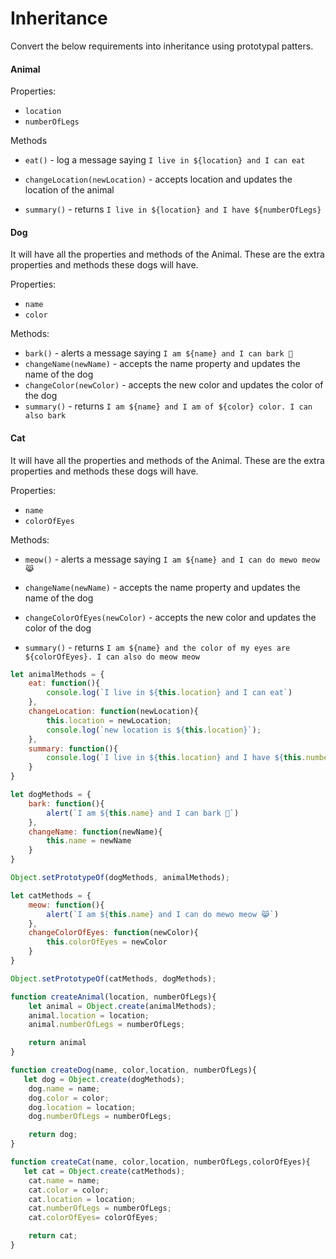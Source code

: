 # Inheritance

Convert the below requirements into inheritance using prototypal patters.

#### Animal

Properties:

- `location`
- `numberOfLegs`

Methods

- `eat()` - log a message saying `I live in ${location} and I can eat`

- `changeLocation(newLocation)` - accepts location and updates the location of the animal

- `summary()` - returns `I live in ${location} and I have ${numberOfLegs}`

#### Dog

It will have all the properties and methods of the Animal. These are the extra properties and methods these dogs will have.

Properties:

- `name`
- `color`

Methods:

- `bark()` - alerts a message saying `I am ${name} and I can bark 🐶`
- `changeName(newName)` - accepts the name property and updates the name of the dog
- `changeColor(newColor)` - accepts the new color and updates the color of the dog
- `summary()` - returns `I am ${name} and I am of ${color} color. I can also bark`

#### Cat

It will have all the properties and methods of the Animal. These are the extra properties and methods these dogs will have.

Properties:

- `name`
- `colorOfEyes`

Methods:

- `meow()` - alerts a message saying `I am ${name} and I can do mewo meow 😹`

- `changeName(newName)` - accepts the name property and updates the name of the dog

- `changeColorOfEyes(newColor)` - accepts the new color and updates the color of the dog

- `summary()` - returns `I am ${name} and the color of my eyes are ${colorOfEyes}. I can also do meow meow`


```js
let animalMethods = {
    eat: function(){
        console.log(`I live in ${this.location} and I can eat`)
    },
    changeLocation: function(newLocation){
        this.location = newLocation;
        console.log(`new location is ${this.location}`);
    },
    summary: function(){
        console.log(`I live in ${this.location} and I have ${this.numberOfLegs}`)
    }
}

let dogMethods = {
    bark: function(){
        alert(`I am ${this.name} and I can bark 🐶`)
    },
    changeName: function(newName){
        this.name = newName
    }
}

Object.setPrototypeOf(dogMethods, animalMethods);

let catMethods = {
    meow: function(){
        alert(`I am ${this.name} and I can do mewo meow 😹`)
    },
    changeColorOfEyes: function(newColor){
        this.colorOfEyes = newColor
    }
}

Object.setPrototypeOf(catMethods, dogMethods);

function createAnimal(location, numberOfLegs){
    let animal = Object.create(animalMethods);
    animal.location = location;
    animal.numberOfLegs = numberOfLegs;

    return animal
}

function createDog(name, color,location, numberOfLegs){
   let dog = Object.create(dogMethods);
    dog.name = name;
    dog.color = color;
    dog.location = location;
    dog.numberOfLegs = numberOfLegs;

    return dog;
}

function createCat(name, color,location, numberOfLegs,colorOfEyes){
   let cat = Object.create(catMethods);
    cat.name = name;
    cat.color = color;
    cat.location = location;
    cat.numberOfLegs = numberOfLegs;
    cat.colorOfEyes= colorOfEyes;

    return cat;
}
```